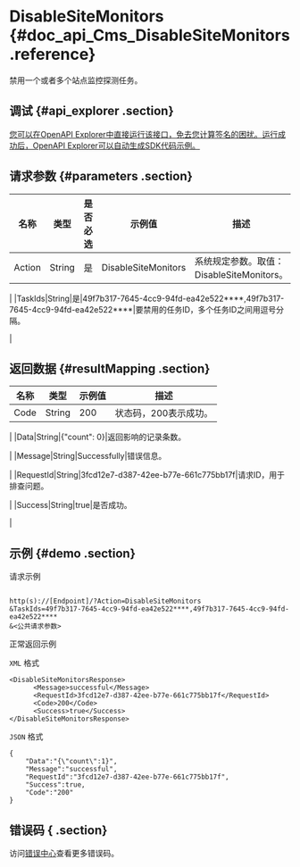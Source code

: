 # DisableSiteMonitors {#doc_api_Cms_DisableSiteMonitors .reference}

禁用一个或者多个站点监控探测任务。

## 调试 {#api_explorer .section}

[您可以在OpenAPI Explorer中直接运行该接口，免去您计算签名的困扰。运行成功后，OpenAPI Explorer可以自动生成SDK代码示例。](https://api.aliyun.com/#product=Cms&api=DisableSiteMonitors&type=RPC&version=2019-01-01)

## 请求参数 {#parameters .section}

|名称|类型|是否必选|示例值|描述|
|--|--|----|---|--|
|Action|String|是|DisableSiteMonitors|系统规定参数。取值：DisableSiteMonitors。

 |
|TaskIds|String|是|49f7b317-7645-4cc9-94fd-ea42e522\*\*\*\*,49f7b317-7645-4cc9-94fd-ea42e522\*\*\*\*|要禁用的任务ID，多个任务ID之间用逗号分隔。

 |

## 返回数据 {#resultMapping .section}

|名称|类型|示例值|描述|
|--|--|---|--|
|Code|String|200|状态码，200表示成功。

 |
|Data|String|\{"count": 0\}|返回影响的记录条数。

 |
|Message|String|Successfully|错误信息。

 |
|RequestId|String|3fcd12e7-d387-42ee-b77e-661c775bb17f|请求ID，用于排查问题。

 |
|Success|String|true|是否成功。

 |

## 示例 {#demo .section}

请求示例

``` {#request_demo}

http(s)://[Endpoint]/?Action=DisableSiteMonitors
&TaskIds=49f7b317-7645-4cc9-94fd-ea42e522****,49f7b317-7645-4cc9-94fd-ea42e522****
&<公共请求参数>

```

正常返回示例

`XML` 格式

``` {#xml_return_success_demo}
<DisableSiteMonitorsResponse>
      <Message>successful</Message>
      <RequestId>3fcd12e7-d387-42ee-b77e-661c775bb17f</RequestId>
      <Code>200</Code>
      <Success>true</Success>
</DisableSiteMonitorsResponse>
```

`JSON` 格式

``` {#json_return_success_demo}
{
	"Data":"{\"count\":1}",
	"Message":"successful",
	"RequestId":"3fcd12e7-d387-42ee-b77e-661c775bb17f",
	"Success":true,
	"Code":"200"
}
```

## 错误码 { .section}

访问[错误中心](https://error-center.aliyun.com/status/product/Cms)查看更多错误码。

